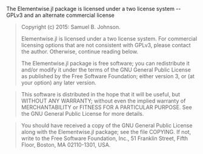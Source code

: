 The Elementwise.jl package is licensed under a two license system -- GPLv3 and an alternate commercial license

> Copyright (c) 2015: Samuel B. Johnson.
>
> Elementwise.jl is licensed under a two license system.  For commercial 
> licensing options that are not consistent with GPLv3, please contact the author.
> Otherwise, continue reading below.
>
> The Elementwise.jl package is free software; you can redistribute it and/or modify
> it under the terms of the GNU General Public License as published by
> the Free Software Foundation; either version 3, or (at your option)
> any later version.

> This software is distributed in the hope that it will be useful,
> but WITHOUT ANY WARRANTY; without even the implied warranty of
> MERCHANTABILITY or FITNESS FOR A PARTICULAR PURPOSE.  See the
> GNU General Public License for more details.

> You should have received a copy of the GNU General Public License
> along with the Elementwise.jl package; see the file COPYING.  If not, write to
> the Free Software Foundation, Inc., 51 Franklin Street, Fifth Floor,
> Boston, MA 02110-1301, USA.
